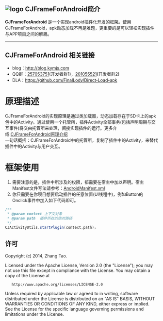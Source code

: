 ## ![logo](https://github.com/kymjs/KJFrameForAndroid/blob/master/KJLibraryExample/res/drawable-hdpi/ic_launcher.png) CJFrameForAndroid简介
**CJFrameForAndroid** 是一个实现android插件化开发的框架。使用CJFrameForAndroid，apk动态加载不再是难题，更重要的是可以轻松实现插件与APP项目之间的解耦。<br>

---

## CJFrameForAndroid 相关链接
* blog：http://blog.kymjs.com<br>
* QQ群：[257053751](http://jq.qq.com/?_wv=1027&k=WoM2Aa)(开发者群1)，[201055521](http://jq.qq.com/?_wv=1027&k=MBVdpK)(开发者群2)
* DLA：https://github.com/FinalLody/Direct-Load-apk

# 原理描述
CJFrameForAndroid的实现原理是通过类加载器，动态加载存在于SD卡上的apk包中的Activity。通过使用一个托管所，插件Activity全部事务(包括声明周期与交互事件)将交由托管所来处理，间接实现插件的运行。更多介绍:[CJFrameForAndroid原理介绍](http://blog.kymjs.com/cjframeforandroid/2014/10/15/01/)<br>
一句话概括：CJFrameForAndroid中的托管所，复制了插件中的Activity，来替代插件中的Activity与用户交互。<br>

# 框架使用
1. 需要注意的是，插件中所涉及的权限，都需要在宿主中加以声明。宿主Manifest文件写法请参考：[AndroidManifest.xml](https://github.com/kymjs/CJFrameForAndroid/blob/master/AndroidManifest.xml)  
2. 你只需要在你项目想要启动插件的任意位置(UI线程中)，例如Button的Onclick事件中加入如下代码即可。
```java
/**
 * @param context 上下文对象
 * @param path  插件所在的绝对路径
 */
CJActivityUtils.startPlugin(context,path);
```


## 许可
  Copyright (c) 2014, Zhang Tao.
 
  Licensed under the Apache License, Version 2.0 (the "License");
  you may not use this file except in compliance with the License.
  You may obtain a copy of the License at
  
       http://www.apache.org/licenses/LICENSE-2.0
	   
  Unless required by applicable law or agreed to in writing, software
  distributed under the License is distributed on an "AS IS" BASIS,
  WITHOUT WARRANTIES OR CONDITIONS OF ANY KIND, either express or implied.
  See the License for the specific language governing permissions and
  limitations under the License.

